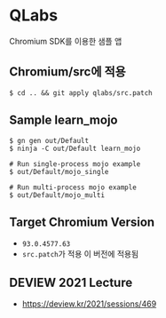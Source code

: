 # QLabs
Chromium SDK를 이용한 샘플 앱

## Chromium/src에 적용
```
$ cd .. && git apply qlabs/src.patch
```

## Sample learn_mojo
```
$ gn gen out/Default
$ ninja -C out/Default learn_mojo

# Run single-process mojo example
$ out/Default/mojo_single

# Run multi-process mojo example
$ out/Default/mojo_multi
```
## Target Chromium Version
- `93.0.4577.63`
- `src.patch`가 적용 이 버전에 적용됨

## DEVIEW 2021 Lecture
- https://deview.kr/2021/sessions/469
